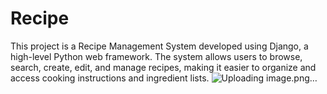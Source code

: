 # Recipe
This project is a Recipe Management System developed using Django, a high-level Python web framework. The system allows users to browse, search, create, edit, and manage recipes, making it easier to organize and access cooking instructions and ingredient lists.
![Uploading image.png…]()
